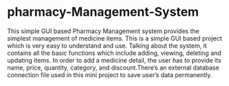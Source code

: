 # pharmacy-Management-System
This simple GUI based Pharmacy Management system provides the simplest management of medicine items.
This is a simple GUI based project which is very easy to understand and use. Talking about the system, it contains all the basic functions which include adding, viewing, deleting and updating items. In order to add a medicine detail, the user has to provide its name, price, quantity, category, and discount.There’s an external database connection file used in this mini project to save user’s data permanently.
